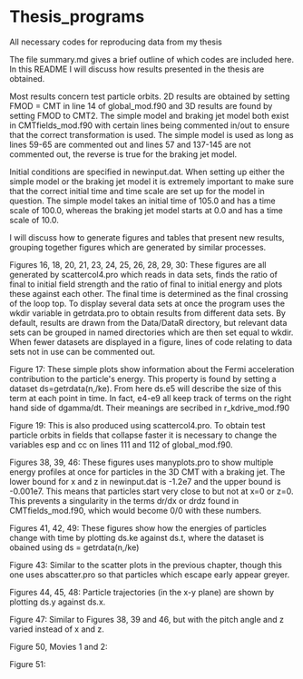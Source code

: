 # Thesis_programs
All necessary codes for reproducing data from my thesis

The file summary.md gives a brief outline of which codes are included here. In this README I will discuss how results presented in the thesis are obtained.

Most results concern test particle orbits. 2D results are obtained by setting FMOD = CMT in line 14 of global_mod.f90 and 3D results are found by setting FMOD to CMT2. The simple model and braking jet model both exist in CMTfields_mod.f90 with certain lines being commented in/out to ensure that the correct transformation is used. The simple model is used as long as lines 59-65 are commented out and lines 57 and 137-145 are not commented out, the reverse is true for the braking jet model.

Initial conditions are specified in newinput.dat. When setting up either the simple model or the braking jet model it is extremely important to make sure that the correct initial time and time scale are set up for the model in question. The simple model takes an initial time of 105.0 and has a time scale of 100.0, whereas the braking jet model starts at 0.0 and has a time scale of 10.0. 

I will discuss how to generate figures and tables that present new results, grouping together figures which are generated by similar processes.

Figures 16, 18, 20, 21, 23, 24, 25, 26, 28, 29, 30: These figures are all generated by scattercol4.pro which reads in data sets, finds the ratio of final to initial field strength and the ratio of final to initial energy and plots these against each other. The final time is determined as the final crossing of the loop top. To display several data sets at once the program uses the wkdir variable in getrdata.pro to obtain results from different data sets. By default, results are drawn from the Data/DataR directory, but relevant data sets can be grouped in named directories which are then set equal to wkdir. When fewer datasets are displayed in a figure, lines of code relating to data sets not in use can be commented out.

Figure 17: These simple plots show information about the Fermi acceleration contribution to the particle's energy. This property is found by setting a dataset ds=getrdata(n,/ke). From here ds.e5 will describe the size of this term at each point in time. In fact, e4-e9 all keep track of terms on the right hand side of dgamma/dt. Their meanings are secribed in r_kdrive_mod.f90

Figure 19: This is also produced using scattercol4.pro. To obtain test particle orbits in fields that collapse faster it is necessary to change the variables esp and cc on lines 111 and 112 of global_mod.f90.

Figures 38, 39, 46: These figures uses manyplots.pro to show multiple energy profiles at once for particles in the 3D CMT with a braking jet. The lower bound for x and z in newinput.dat is -1.2e7 and the upper bound is -0.001e7. This means that particles start very close to but not at x=0 or z=0. This prevents a singularity in the terms dr/dx or drdz found in CMTfields_mod.f90, which would become 0/0 with these numbers.

Figures 41, 42, 49: These figures show how the energies of particles change with time by plotting ds.ke against ds.t, where the dataset is obained using ds = getrdata(n,/ke)

Figure 43: Similar to the scatter plots in the previous chapter, though this one uses abscatter.pro so that particles which escape early appear greyer. 

Figures 44, 45, 48: Particle trajectories (in the x-y plane) are shown by plotting ds.y against ds.x. 

Figure 47: Similar to Figures 38, 39 and 46, but with the pitch angle and z varied instead of x and z.

Figure 50, Movies 1 and 2: 

Figure 51: 
